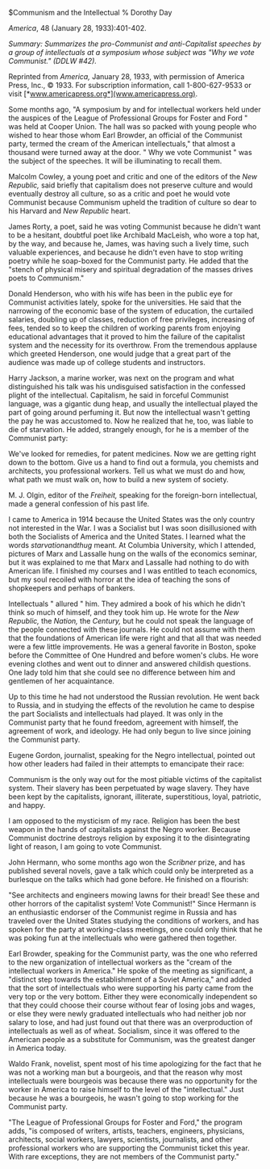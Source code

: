 $Communism and the Intellectual
% Dorothy Day

*America*, 48 (January 28, 1933):401-402.

*Summary: Summarizes the pro-Communist and anti-Capitalist speeches by a
group of intellectuals at a symposium whose subject was "Why we vote
Communist." (DDLW \#42).*

Reprinted from *America,* January 28, 1933, with permission of America
Press, Inc., © 1933. For subscription information, call 1-800-627-9533
or visit [*www.americapress.org*](www.americapress.org).

Some months ago, "A symposium by and for intellectual workers held under
the auspices of the League of Professional Groups for Foster and Ford "
was held at Cooper Union. The hall was so packed with young people who
wished to hear those whom Earl Browder, an official of the Communist
party, termed the cream of the American intellectuals," that almost a
thousand were turned away at the door. " Why we vote Communist " was the
subject of the speeches. It will be illuminating to recall them.

Malcolm Cowley, a young poet and critic and one of the editors of the
*New Republic,* said briefly that capitalism does not preserve culture
and would eventually destroy all culture, so as a critic and poet he
would vote Communist because Communism upheld the tradition of culture
so dear to his Harvard and *New Republic* heart.

James Rorty, a poet, said he was voting Communist because he didn't want
to be a hesitant, doubtful poet like Archibald MacLeish, who wore a top
hat, by the way, and because he, James, was having such a lively time,
such valuable experiences, and because he didn't even have to stop
writing poetry while he soap-boxed for the Communist party. He added
that the "stench of physical misery and spiritual degradation of the
masses drives poets to Communism."

Donald Henderson, who with his wife has been in the public eye for
Communist activities lately, spoke for the universities. He said that
the narrowing of the economic base of the system of education, the
curtailed salaries, doubling up of classes, reduction of free
privileges, increasing of fees, tended so to keep the children of
working parents from enjoying educational advantages that it proved to
him the failure of the capitalist system and the necessity for its
overthrow. From the tremendous applause which greeted Henderson, one
would judge that a great part of the audience was made up of college
students and instructors.

Harry Jackson, a marine worker, was next on the program and what
distinguished his talk was his undisguised satisfaction in the confessed
plight of the intellectual. Capitalism, he said in forceful Communist
language, was a gigantic dung heap, and usually the intellectual played
the part of going around perfuming it. But now the intellectual wasn't
getting the pay he was accustomed to. Now he realized that he, too, was
liable to die of starvation. He added, strangely enough, for he is a
member of the Communist party:

We've looked for remedies, for patent medicines. Now we are getting
right down to the bottom. Give us a hand to find out a formula, you
chemists and architects, you professional workers. Tell us what we must
do and how, what path we must walk on, how to build a new system of
society.

M. J. Olgin, editor of the *Freiheit,* speaking for the foreign-born
intellectual, made a general confession of his past life.

I came to America in 1914 because the United States was the only country
not interested in the War. I was a Socialist but I was soon
disillusioned with both the Socialists of America and the United States.
I learned what the words *starvation*and*thug* meant. At Columbia
University, which I attended, pictures of Marx and Lassalle hung on the
walls of the economics seminar, but it was explained to me that Marx and
Lassalle had nothing to do with American life. I finished my courses and
I was entitled to teach economics, but my soul recoiled with horror at
the idea of teaching the sons of shopkeepers and perhaps of bankers.

Intellectuals " allured " him. They admired a book of his which he
didn't think so much of himself, and they took him up. He wrote for the
*New Republic,* the *Nation,*  the *Century,*  but he could not speak the
language of the people connected with these journals. He could not
assume with them that the foundations of American life were right and
that all that was needed were a few little improvements. He was a
general favorite in Boston, spoke before the Committee of One Hundred
and before women's clubs. He wore evening clothes and went out to dinner
and answered childish questions. One lady told him that she could see no
difference between him and gentlemen of her acquaintance.

Up to this time he had not understood the Russian revolution. He went
back to Russia, and in studying the effects of the revolution he came to
despise the part Socialists and intellectuals had played. It was only in
the Communist party that he found freedom, agreement with himself, the
agreement of work, and ideology. He had only begun to live since joining
the Communist party.

Eugene Gordon, journalist, speaking for the Negro intellectual, pointed
out how other leaders had failed in their attempts to emancipate their
race:

Communism is the only way out for the most pitiable victims of the
capitalist system. Their slavery has been perpetuated by wage slavery.
They have been kept by the capitalists, ignorant, illiterate,
superstitious, loyal, patriotic, and happy.

I am opposed to the mysticism of my race. Religion has been the best
weapon in the hands of capitalists against the Negro worker. Because
Communist doctrine destroys religion by exposing it to the
disintegrating light of reason, I am going to vote Communist.

John Hermann, who some months ago won the *Scribner* prize, and has
published several novels, gave a talk which could only be interpreted
as a burlesque on the talks which had gone before. He finished on a
flourish:

"See architects and engineers mowing lawns for their bread! See these
and other horrors of the capitalist system! Vote Communist!" Since
Hermann is an enthusiastic endorser of the Communist regime in Russia
and has traveled over the United States studying the conditions of
workers, and has spoken for the party at working-class meetings, one
could only think that he was poking fun at the intellectuals who were
gathered then together.

Earl Browder, speaking for the Communist party, was the one who referred
to the new organization of intellectual workers as the "cream of the
intellectual workers in America." He spoke of the meeting as
significant, a "distinct step towards the establishment of a Soviet
America," and added that the sort of intellectuals who were supporting
his party came from the very top or the very bottom. Either they were
economically independent so that they could choose their course without
fear of losing jobs and wages, or else they were newly graduated
intellectuals who had neither job nor salary to lose, and had just found
out that there was an overproduction of intellectuals as well as of
wheat. Socialism, since it was offered to the American people as a
substitute for Communism, was the greatest danger in America today.

Waldo Frank, novelist, spent most of his time apologizing for the fact
that he was not a working man but a bourgeois, and that the reason why
most intellectuals were bourgeois was because there was no opportunity
for the worker in America to raise himself to the level of the
"intellectual." Just because he was a bourgeois, he wasn't going to stop
working for the Communist party.

"The League of Professional Groups for Foster and Ford," the program
adds, "is composed of writers, artists, teachers, engineers, physicians,
architects, social workers, lawyers, scientists, journalists, and other
professional workers who are supporting the Communist ticket this year.
With rare exceptions, they are not members of the Communist party."
